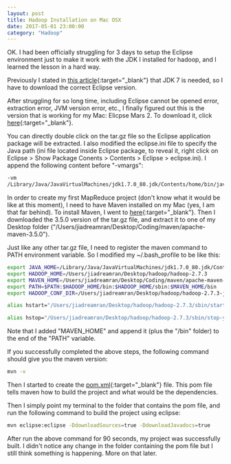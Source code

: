 ```yaml
---
layout: post
title: Hadoop Installation on Mac OSX
date: 2017-05-01 23:00:00
category: "Hadoop"
---
```


OK. I had been officially struggling for 3 days to setup the Eclipse environment just to make it work with the JDK I installed for hadoop, and I learned the lesson in a hard way.

Previously I stated in [this article](hadoop-installation.html){:target="_blank"} that JDK 7 is needed, so I have to download the correct Eclipse version.

After struggling for so long time, including Eclipse cannot be opened error, extraction error, JVM version error, etc., I finally figured out this is the version that is working for my Mac:
Elicpse Mars 2. To download it, click [here](https://www.eclipse.org/downloads/download.php?file=/technology/epp/downloads/release/mars/2/eclipse-java-mars-2-macosx-cocoa-x86_64.tar.gz){:target="_blank"}.

You can directly double click on the tar.gz file so the Eclipse application package will be extracted. I also modified the eclipse.ini file to specify the Java path (ini file located inside Eclipse package, to reveal it, right click on Eclipse > Show Package Conents > Contents > Eclipse > eclipse.ini). I append the following content before "-vmargs":

```bash
-vm
/Library/Java/JavaVirtualMachines/jdk1.7.0_80.jdk/Contents/home/bin/java
```

In order to create my first MapReduce project (don't know what it would be like at this moment), I need to have Maven installed on my Mac (yes, I am that far behind). To install Maven, I went to [here](http://maven.apache.org/download.cgi){:target="_blank"}. Then I downloaded the 3.5.0 version of the tar.gz file, and extract it to one of my Desktop folder ("/Users/jiadreamran/Desktop/Coding/maven/apache-maven-3.5.0").

Just like any other tar.gz file, I need to register the maven command to PATH environment variable. So I modified my ~/.bash_profile to be like this:
```bash
export JAVA_HOME=/Library/Java/JavaVirtualMachines/jdk1.7.0_80.jdk/Contents/Home
export HADOOP_HOME=/Users/jiadreamran/Desktop/hadoop/hadoop-2.7.3
export MAVEN_HOME=/Users/jiadreamran/Desktop/Coding/maven/apache-maven-3.5.0
export PATH=$PATH:$HADOOP_HOME/bin:$HADOOP_HOME/sbin:$MAVEN_HOME/bin
export HADOOP_CONF_DIR=/Users/jiadreamran/Desktop/hadoop/hadoop-2.7.3-jiadreamran-config

alias hstart="/Users/jiadreamran/Desktop/hadoop/hadoop-2.7.3/sbin/start-dfs.sh;/Users/jiadreamran/Desktop/hadoop/hadoop-2.7.3/sbin/start-yarn.sh"

alias hstop="/Users/jiadreamran/Desktop/hadoop/hadoop-2.7.3/sbin/stop-yarn.sh;/Users/jiadreamran/Desktop/hadoop/hadoop-2.7.3/sbin/stop-dfs.sh"
```

Note that I added "MAVEN_HOME" and append it (plus the "/bin" folder) to the end of the "PATH" variable.

If you successfully completed the above steps, the following command should give you the maven version:

```bash
mvn -v
```

Then I started to create the [pom.xml](/resources/pom.xml){:target="_blank"} file. This pom file tells maven how to build the project and what would be the dependencies.

Then I simply point my terminal to the folder that contains the pom file, and run the following command to build the project using eclipse:

```bash
mvn eclipse:eclipse -DdownloadSources=true -DdownloadJavadocs=true
```

After run the above command for 90 seconds, my project was successfully built. I didn't notice any change in the folder containing the pom file but I still think something is happening. More on that later.